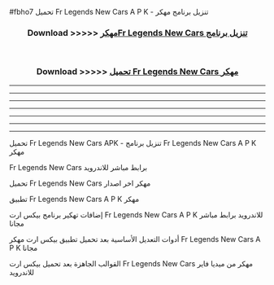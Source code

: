 #fbho7 تحميل Fr Legends New Cars  A P K - تنزيل برنامج مهكر



<div align="center">
<h3>Download >>>>> <a href="https://runaway1.web.app/?sq=Fr Legends New Cars ">مهكرFr Legends New Cars  تنزيل برنامج</a></h3><br>

<h3>Download >>>>> <a href="https://runaway1.web.app/?sq=Fr Legends New Cars ">تحميل Fr Legends New Cars  مهكر</a></h3>
</div>


----------------------------------------------------------

----------------------------------------------------------

----------------------------------------------------------

----------------------------------------------------------

----------------------------------------------------------

----------------------------------------------------------

----------------------------------------------------------

تحميل Fr Legends New Cars  APK - تنزيل برنامج Fr Legends New Cars  A P K مهكر

Fr Legends New Cars  برابط مباشر للاندرويد

تحميل Fr Legends New Cars  مهكر اخر اصدار

تطبيق Fr Legends New Cars  A P K مهكر

إضافات تهكير برنامج بيكس ارت Fr Legends New Cars  A P K للاندرويد برابط مباشر مجانا

أدوات التعديل الأساسية بعد تحميل تطبيق بيكس ارت مهكر Fr Legends New Cars  A P K مجانا

القوالب الجاهزة بعد تحميل بيكس ارت Fr Legends New Cars  مهكر من ميديا فاير للاندرويد


